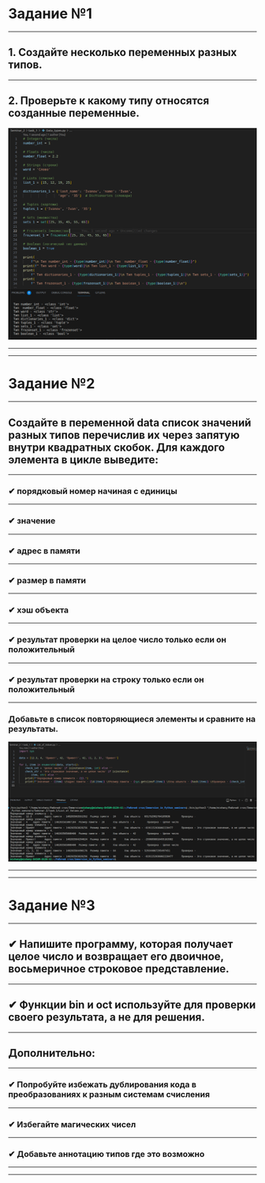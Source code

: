 # Задание №1
___
## 1. Создайте несколько переменных разных типов.
___
## 2. Проверьте к какому типу относятся созданные переменные.

![001](images/001.png)
___
___

# Задание №2
___

## Создайте в переменной data список значений разных типов перечислив их через запятую внутри квадратных скобок. Для каждого элемента в цикле выведите:
___
### ✔ порядковый номер начиная с единицы
___
### ✔ значение
___
### ✔ адрес в памяти
___
### ✔ размер в памяти
___
### ✔ хэш объекта
___
### ✔ результат проверки на целое число только если он положительный
___
### ✔ результат проверки на строку только если он положительный
___
### Добавьте в список повторяющиеся элементы и сравните на результаты.

![002](images/002.png)
___
___

# Задание №3
___
## ✔ Напишите программу, которая получает целое число и возвращает его двоичное, восьмеричное строковое представление.
___
## ✔ Функции bin и oct используйте для проверки своего результата, а не для решения.
___
## Дополнительно:
___
### ✔ Попробуйте избежать дублирования кода в преобразованиях к разным системам счисления
___
### ✔ Избегайте магических чисел
___
### ✔ Добавьте аннотацию типов где это возможно


___
___